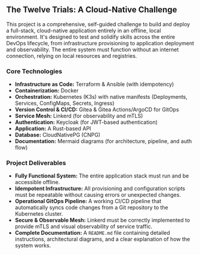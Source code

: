 ## The Twelve Trials: A Cloud-Native Challenge

This project is a comprehensive, self-guided challenge to build and deploy a full-stack, cloud-native application entirely in an offline, local environment. It's designed to test and solidify skills across the entire DevOps lifecycle, from infrastructure provisioning to application deployment and observability. The entire system must function without an internet connection, relying on local resources and registries.

### Core Technologies

* **Infrastructure as Code:** Terraform & Ansible (with idempotency)
* **Containerization:** Docker
* **Orchestration:** Kubernetes (K3s) with native manifests (Deployments, Services, ConfigMaps, Secrets, Ingress)
* **Version Control & CI/CD:** Gitea & Gitea Actions/ArgoCD for GitOps
* **Service Mesh:** Linkerd (for observability and mTLS)
* **Authentication:** Keycloak (for JWT-based authentication)
* **Application:** A Rust-based API
* **Database:** CloudNativePG (CNPG)
* **Documentation:** Mermaid diagrams (for architecture, pipeline, and auth flow)

### Project Deliverables

* **Fully Functional System:** The entire application stack must run and be accessible offline.
* **Idempotent Infrastructure:** All provisioning and configuration scripts must be repeatable without causing errors or unexpected changes.
* **Operational GitOps Pipeline:** A working CI/CD pipeline that automatically syncs code changes from a Git repository to the Kubernetes cluster.
* **Secure & Observable Mesh:** Linkerd must be correctly implemented to provide mTLS and visual observability of service traffic.
* **Complete Documentation:** A `README.md` file containing detailed instructions, architectural diagrams, and a clear explanation of how the system works.
